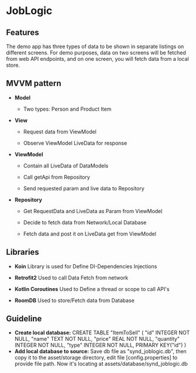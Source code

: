 # JobLogic

## Features

The demo app has three types of data to be shown in separate listings on different screens.
For demo purposes, data on two screens will be fetched from web API endpoints, and on one
screen, you will fetch data from a local store.
 
## MVVM pattern

- **Model** 
  - Two types: Person and Product Item
 
- **View** 
  - Request data from ViewModel
  
  - Observe ViewModel LiveData for response  

- **ViewModel**  
  - Contain all LiveData of DataModels   
  
  - Call getApi from Repository
  
  - Send requested param and live data to Repository  

- **Repository** 
  - Get RequestData and LiveData as Param from ViewModel 
  
  - Decide to fetch data from Network/Local Database 
  
  - Fetch data and post it on LiveData get from ViewModel
            
## Libraries   

- **Koin**  Library is used for Define DI-Dependencies Injections

- **Retrofit2** Used to call Data Fetch from network

- **Kotlin Coroutines** Used to Define a thread or scope to call API's 

- **RoomDB** Used to store/Fetch data from Database

## Guideline

- **Create local database:** CREATE TABLE "ItemToSell" ( "id" INTEGER NOT NULL, "name" TEXT NOT NULL, "price" REAL NOT NULL, "quantity" INTEGER NOT NULL, "type" INTEGER NOT NULL, PRIMARY KEY("id") )
- **Add local database to source:** Save db file as "synd_joblogic.db", then copy it to the asset/storage directory, edit file [config.properties] to provide file path. Now it's locating at assets/database/synd_joblogic.db



